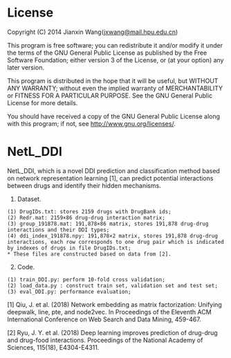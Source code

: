 License
=========

Copyright (C) 2014 Jianxin Wang(jxwang@mail.hpu.edu.cn)

This program is free software; you can redistribute it and/or
modify it under the terms of the GNU General Public License
as published by the Free Software Foundation; either version 3
of the License, or (at your option) any later version.

This program is distributed in the hope that it will be useful,
but WITHOUT ANY WARRANTY; without even the implied warranty of
MERCHANTABILITY or FITNESS FOR A PARTICULAR PURPOSE.  See the
GNU General Public License for more details.

You should have received a copy of the GNU General Public License
along with this program; if not, see <http://www.gnu.org/licenses/>.

NetL_DDI
=================

NetL_DDI, which is a novel DDI prediction and classification method based on network representation learning [1], can predict potential interactions between drugs and identify their hidden mechanisms.

1. Dataset.
```
(1) DrugIDs.txt: stores 2159 drugs with DrugBank ids;
(2) Redr.mat: 2159×86 drug-drug interaction matrix;
(3) group_191878.mat: 191,878×86 matrix, stores 191,878 drug-drug interactions and their DDI types;
(4) ddi_index_191878.npy: 191,878×2 matrix, stores 191,878 drug-drug interactions, each row corresponds to one drug pair which is indicated by indexes of drugs in file DrugIDs.txt;
* These files are constructed based on data from [2].
```
2. Code.
```
(1) train_DDI.py: perform 10-fold cross validation;
(2) load_data.py : construct train set, validation set and test set;
(3) eval_DDI.py: performance evaluation;
```

[1] Qiu, J. et al. (2018) Network embedding as matrix factorization: Unifying deepwalk, line, pte, and node2vec. In Proceedings of the Eleventh ACM International Conference on Web Search and Data Mining, 459-467.

[2] Ryu, J. Y. et al. (2018) Deep learning improves prediction of drug-drug and drug-food interactions. Proceedings of the National Academy of Sciences, 115(18), E4304-E4311.
